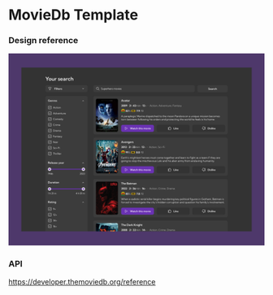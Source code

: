 # MovieDb Template

### Design reference

![reference.png](docs%2Freference.png)

### API 

https://developer.themoviedb.org/reference